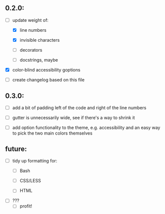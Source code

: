 ## 0.2.0:

- [ ] update weight of:
  - [x] line numbers
  - [x] invisible characters
  - [ ] decorators
  - [ ] docstrings, maybe


- [x] color-blind accessibility goptions

- [ ] create changelog based on this file


## 0.3.0:

- [ ] add a bit of padding left of the code and right of the line numbers

- [ ] gutter is unnecessarily wide, see if there's a way to shrink it

- [ ] add option functionality to the theme, e.g. accessibility and an easy way to pick the two main colors themselves

## future:

- [ ] tidy up formatting for:
  - [ ] Bash
  - [ ] CSS/LESS
  - [ ] HTML


- [ ] ???
  - [ ] profit!
